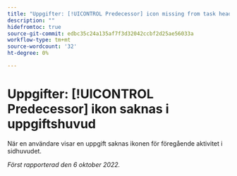 ```yaml
---
title: "Uppgifter: [!UICONTROL Predecessor] icon missing from task header"
description: ""
hidefromtoc: true
source-git-commit: edbc35c24a135af7f3d32042ccbf2d25ae56033a
workflow-type: tm+mt
source-wordcount: '32'
ht-degree: 0%

---
```



# Uppgifter: [!UICONTROL Predecessor] ikon saknas i uppgiftshuvud

När en användare visar en uppgift saknas ikonen för föregående aktivitet i sidhuvudet.

_Först rapporterad den 6 oktober 2022._

